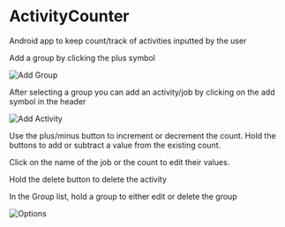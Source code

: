 # ActivityCounter
Android app to keep count/track of activities inputted by the user


Add a group by clicking the plus symbol 

![Add Group](https://i.imgur.com/lT4pbjvl.png)

After selecting a group you can add an activity/job by clicking on the add symbol in the header

![Add Activity](https://i.imgur.com/p6LSjRnl.png)

Use the plus/minus button to increment or decrement the count. Hold the buttons to add or subtract a value from the existing count.

Click on the name of the job or the count to edit their values. 

Hold the delete button to delete the activity

In the Group list, hold a group to either edit or delete the group

![Options](https://i.imgur.com/OP4alfGl.png)
